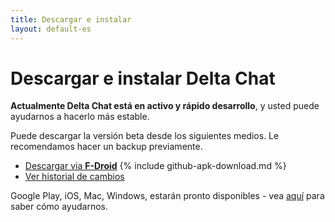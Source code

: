 ```yaml
---
title: Descargar e instalar
layout: default-es
---
```


# Descargar e instalar Delta Chat

**Actualmente Delta Chat está en activo y rápido desarrollo**, y usted puede ayudarnos a hacerlo más estable.

Puede descargar la versión beta desde los siguientes medios. Le recomendamos hacer un backup previamente.

* [Descargar via **F-Droid**](https://f-droid.org/app/com.b44t.messenger)
{% include github-apk-download.md %}
* [Ver historial de cambios](../en/changelog)

Google Play, iOS, Mac, Windows, estarán pronto disponibles - vea [aquí](support) para saber cómo ayudarnos.
